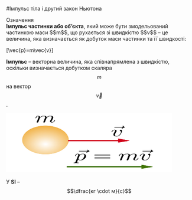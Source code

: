 #Iмпульс тiла і другий закон Ньютона

<div class="eoz-wrap">
<span class="eoz">Означення</span>
<div class="eoz-text">
<b>Iмпульс частинки або об’єкта</b>, який може бути змодельований частинкою маси $$m$$, що рухається зi швидкiстю $$v$$ – це величина, яка визначається як добуток
маси частинки та її швидкостi:

\[\vec{p}=m\vec{v}\] 
<p></p>

<b>Iмпульс</b> – векторна величина, яка спiвнапрямлена з швидкiстю, оскільки визначається добутком скаляра $$m$$ на вектор $$\vec{v}$$.

<div class="space"><img class="image" width="449" height="161" src="images/chapter_7/momentum/S1-1.png"></div>



У <b>SI</b> – $$\dfrac{кг \cdot м}{с}$$
</div>
</div>